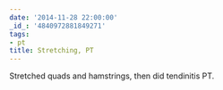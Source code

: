 ```yaml
---
date: '2014-11-28 22:00:00'
_id_: '4840972881849271'
tags:
- pt
title: Stretching, PT
---
```


Stretched quads and hamstrings, then did tendinitis PT.
